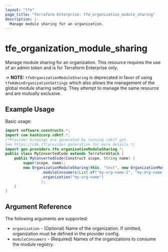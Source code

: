 ```yaml
---
layout: "tfe"
page_title: "Terraform Enterprise: tfe_organization_module_sharing"
description: |-
  Manage module sharing for an organization.
---
```


# tfe_organization_module_sharing

Manage module sharing for an organization. This resource requires the
use of an admin token and is for Terraform Enterprise only.

-> **NOTE:** `tfeOrganizationModuleSharing` is deprecated in favor of using `tfeAdminOrganizationSettings` which also allows the management of the global module sharing setting. They attempt to manage the same resource and are mutually exclusive.

## Example Usage

Basic usage:

```java
import software.constructs.*;
import com.hashicorp.cdktf.*;
/*Provider bindings are generated by running cdktf get.
See https://cdk.tf/provider-generation for more details.*/
import gen.providers.tfe.organizationModuleSharing.*;
public class MyConvertedCode extends TerraformStack {
    public MyConvertedCode(Construct scope, String name) {
        super(scope, name);
        new OrganizationModuleSharing(this, "test", new OrganizationModuleSharingConfig()
                .moduleConsumers(List.of("my-org-name-2", "my-org-name-3"))
                .organization("my-org-name")
                );
    }
}
```

## Argument Reference

The following arguments are supported:

* `organization` - (Optional) Name of the organization. If omitted, organization must be defined in the provider config.
* `moduleConsumers` - (Required) Names of the organizations to consume the module registry.

<!-- cache-key: cdktf-0.17.0-pre.15 input-02a08f841b4b6228f7e4901255d3f9ff1f43a4bb23ea25bd0ba880c20069f448 -->